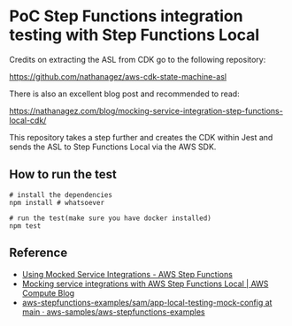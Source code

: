 # PoC Step Functions integration testing with Step Functions Local

Credits on extracting the ASL from CDK go to the following repository:

https://github.com/nathanagez/aws-cdk-state-machine-asl

There is also an excellent blog post and recommended to read:

https://nathanagez.com/blog/mocking-service-integration-step-functions-local-cdk/

This repository takes a step further and creates the CDK within Jest and sends the ASL to Step Functions Local via the AWS SDK.

## How to run the test

```
# install the dependencies
npm install # whatsoever

# run the test(make sure you have docker installed)
npm test
```

## Reference

- [Using Mocked Service Integrations - AWS Step Functions](https://docs.aws.amazon.com/step-functions/latest/dg/sfn-local-test-sm-exec.html)
- [Mocking service integrations with AWS Step Functions Local | AWS Compute Blog](https://aws.amazon.com/jp/blogs/compute/mocking-service-integrations-with-aws-step-functions-local/)
- [aws-stepfunctions-examples/sam/app-local-testing-mock-config at main · aws-samples/aws-stepfunctions-examples](https://github.com/aws-samples/aws-stepfunctions-examples/tree/main/sam/app-local-testing-mock-config/)